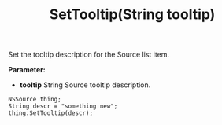 ﻿---
uid: crmscript_ref_NSSource_SetTooltip
title: SetTooltip(String tooltip)
intellisense: NSSource.SetTooltip
keywords: NSSource, SetTooltip
so.topic: reference
---

Set the tooltip description for the Source list item.

**Parameter:** 
 - **tooltip** String Source tooltip description.

```crmscript
NSSource thing;
String descr = "something new";
thing.SetTooltip(descr);
```

